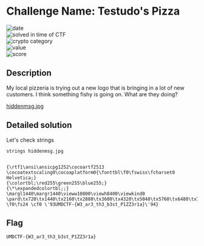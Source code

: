 # Challenge Name: Testudo's Pizza






![date](https://img.shields.io/badge/date-18.04.2021-brightgreen.svg)  
![solved in time of CTF](https://img.shields.io/badge/solved-in%20time%20of%20CTF-brightgreen.svg)   
![crypto category](https://img.shields.io/badge/category-Steganography-blueviolet.svg)   
![value](https://img.shields.io/badge/value-100-blue.svg)  
![score](https://img.shields.io/badge/score-1/10-ff69b4.svg)

## Description

My local pizzeria is trying out a new logo that is bringing in a lot of new customers. I think something fishy is going on. What are they doing?

[hiddenmsg.jpg](hiddenmsg.jpg)

## Detailed solution

Let's check strings 

```
strings hiddenmsg.jpg


{\rtf1\ansi\ansicpg1252\cocoartf2513
\cocoatextscaling0\cocoaplatform0{\fonttbl\f0\fswiss\fcharset0 Helvetica;}
{\colortbl;\red255\green255\blue255;}
{\*\expandedcolortbl;;}
\margl1440\margr1440\vieww10800\viewh8400\viewkind0
\pard\tx720\tx1440\tx2160\tx2880\tx3600\tx4320\tx5040\tx5760\tx6480\tx7200\tx7920\tx8640\pardirnatural\partightenfactor0
\f0\fs24 \cf0 \'93UMDCTF-{W3_ar3_th3_b3st_P1ZZ3r1a}\'94}
```



## Flag

```
UMDCTF-{W3_ar3_th3_b3st_P1ZZ3r1a}
```

